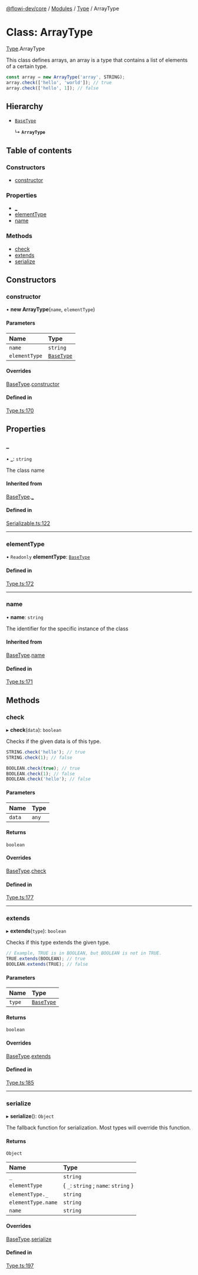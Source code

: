 [@flowi-dev/core](../README.md) / [Modules](../modules.md) / [Type](../modules/Type.md) / ArrayType

# Class: ArrayType

[Type](../modules/Type.md).ArrayType

This class defines arrays, an array is a type that contains a list of elements of a certain type.
```ts
const array = new ArrayType('array', STRING);
array.check(['hello', 'world']); // true
array.check(['hello', 1]); // false
```

## Hierarchy

- [`BaseType`](Type.BaseType.md)

  ↳ **`ArrayType`**

## Table of contents

### Constructors

- [constructor](Type.ArrayType.md#constructor)

### Properties

- [\_](Type.ArrayType.md#_)
- [elementType](Type.ArrayType.md#elementtype)
- [name](Type.ArrayType.md#name)

### Methods

- [check](Type.ArrayType.md#check)
- [extends](Type.ArrayType.md#extends)
- [serialize](Type.ArrayType.md#serialize)

## Constructors

### constructor

• **new ArrayType**(`name`, `elementType`)

#### Parameters

| Name | Type |
| :------ | :------ |
| `name` | `string` |
| `elementType` | [`BaseType`](Type.BaseType.md) |

#### Overrides

[BaseType](Type.BaseType.md).[constructor](Type.BaseType.md#constructor)

#### Defined in

[Type.ts:170](https://github.com/flowi-dev/core/blob/9f480f3/src/classes/Type.ts#L170)

## Properties

### \_

• **\_**: `string`

The class name

#### Inherited from

[BaseType](Type.BaseType.md).[_](Type.BaseType.md#_)

#### Defined in

[Serializable.ts:122](https://github.com/flowi-dev/core/blob/9f480f3/src/classes/Serializable.ts#L122)

___

### elementType

• `Readonly` **elementType**: [`BaseType`](Type.BaseType.md)

#### Defined in

[Type.ts:172](https://github.com/flowi-dev/core/blob/9f480f3/src/classes/Type.ts#L172)

___

### name

• **name**: `string`

The identifier for the specific instance of the class

#### Inherited from

[BaseType](Type.BaseType.md).[name](Type.BaseType.md#name)

#### Defined in

[Type.ts:171](https://github.com/flowi-dev/core/blob/9f480f3/src/classes/Type.ts#L171)

## Methods

### check

▸ **check**(`data`): `boolean`

Checks if the given data is of this type.
```ts
STRING.check('hello'); // true
STRING.check(1); // false

BOOLEAN.check(true); // true
BOOLEAN.check(1); // false
BOOLEAN.check('hello'); // false
```

#### Parameters

| Name | Type |
| :------ | :------ |
| `data` | `any` |

#### Returns

`boolean`

#### Overrides

[BaseType](Type.BaseType.md).[check](Type.BaseType.md#check)

#### Defined in

[Type.ts:177](https://github.com/flowi-dev/core/blob/9f480f3/src/classes/Type.ts#L177)

___

### extends

▸ **extends**(`type`): `boolean`

Checks if this type extends the given type.

```ts
// Example, TRUE is in BOOLEAN, but BOOLEAN is not in TRUE.
TRUE.extends(BOOLEAN); // true
BOOLEAN.extends(TRUE); // false
```

#### Parameters

| Name | Type |
| :------ | :------ |
| `type` | [`BaseType`](Type.BaseType.md) |

#### Returns

`boolean`

#### Overrides

[BaseType](Type.BaseType.md).[extends](Type.BaseType.md#extends)

#### Defined in

[Type.ts:185](https://github.com/flowi-dev/core/blob/9f480f3/src/classes/Type.ts#L185)

___

### serialize

▸ **serialize**(): `Object`

The fallback function for serialization. Most types will override this function.

#### Returns

`Object`

| Name | Type |
| :------ | :------ |
| `_` | `string` |
| `elementType` | { `_`: `string` ; `name`: `string`  } |
| `elementType._` | `string` |
| `elementType.name` | `string` |
| `name` | `string` |

#### Overrides

[BaseType](Type.BaseType.md).[serialize](Type.BaseType.md#serialize)

#### Defined in

[Type.ts:197](https://github.com/flowi-dev/core/blob/9f480f3/src/classes/Type.ts#L197)

